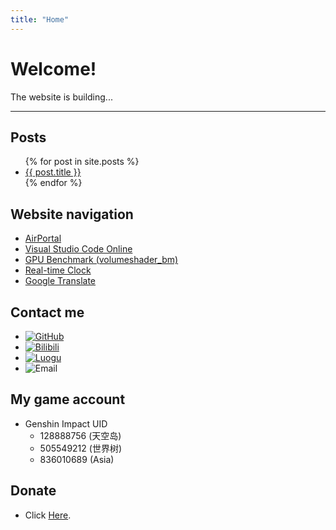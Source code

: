 ```yaml
---
title: "Home"
---
```


# Welcome!

The website is building...

------

## Posts
<ul>
  {% for post in site.posts %}
    <li>
      <a href="{{ post.url }}">{{ post.title }}</a>
    </li>
  {% endfor %}
</ul>

## Website navigation

- [AirPortal](https://airportal.cn "AirPortal")
- [Visual Studio Code Online](https://vscode.dev "Visual Studio Code Online")
- [GPU Benchmark (volumeshader_bm)](https://cznull.github.io/vsbm "GPU Benchmark (volumeshader_bm)")
- [Real-time Clock](./pages/clock "Real-time Clock")
- [Google Translate](https://translate.google.com "Google Translate")

## Contact me

- [![GitHub](https://img.shields.io/badge/GitHub-livcm-brightgreen.svg?style=flat-square&logo=github "GitHub")](https://github.com/livcm/)
- [![Bilibili](https://img.shields.io/badge/Bilibili-奇幻菌livcm-ff69b4.svg?style=flat-square&logo=bilibili "Bilibili")](https://space.bilibili.com/423883286/)
- [![Luogu](https://img.shields.io/badge/Luogu-livcm-blue.svg?style=flat-square "Luogu")](https://www.luogu.com.cn/user/479197)
- ![Email](https://img.shields.io/badge/Email-15578180582%40qq.com-blue.svg?style=flat-square&logo=maildotru "Email")

## My game account

- Genshin Impact UID
  - 128888756 (天空岛)
  - 505549212 (世界树)
  - 836010689 (Asia)

## Donate

- Click [Here](./pages/donate "Donate").
